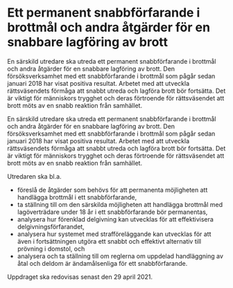 # Ett permanent snabbförfarande i brottmål och andra åtgärder för en snabbare lagföring av brott

En särskild utredare ska utreda ett permanent snabbförfarande i brottmål och andra åtgärder för en snabbare lagföring av brott. Den försöksverksamhet med ett snabbförfarande i brottmål som pågår sedan januari 2018 har visat positiva resultat. Arbetet med att utveckla rättsväsendets förmåga att snabbt utreda och lagföra brott bör fortsätta. Det är viktigt för människors trygghet och deras förtroende för rättsväsendet att brott möts av en snabb reaktion från samhället.

En särskild utredare ska utreda ett permanent snabbförfarande i brottmål och andra åtgärder för en snabbare lagföring av brott. Den försöksverksamhet med ett snabbförfarande i brottmål som pågår sedan januari 2018 har visat positiva resultat. Arbetet med att utveckla rättsväsendets förmåga att snabbt utreda och lagföra brott bör fortsätta. Det är viktigt för människors trygghet och deras förtroende för rättsväsendet att brott möts av en snabb reaktion från samhället.

Utredaren ska bl.a.

* föreslå de åtgärder som behövs för att permanenta möjligheten att handlägga brottmål i ett snabbförfarande,
* ta ställning till om den särskilda möjligheten att handlägga brottmål med lagöverträdare under 18 år i ett snabbförfarande bör permanentas,
* analysera hur förenklad delgivning kan utvecklas för att effektivisera delgivningsförfarandet,
* analysera hur systemet med strafföreläggande kan utvecklas för att även i fortsättningen utgöra ett snabbt och effektivt alternativ till prövning i domstol, och
* analysera och ta ställning till om reglerna om uppdelad handläggning av åtal och deldom är ändamålsenliga för ett snabbförfarande.

Uppdraget ska redovisas senast den 29 april 2021.
